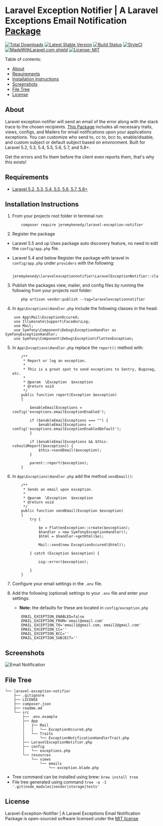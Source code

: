 # Laravel Exception Notifier | A Laravel Exceptions Email Notification [Package](https://packagist.org/packages/jeremykenedy/laravel-exception-notifier)

[![Total Downloads](https://poser.pugx.org/jeremykenedy/laravel-exception-notifier/d/total.svg)](https://packagist.org/packages/jeremykenedy/laravel-exception-notifier)
[![Latest Stable Version](https://poser.pugx.org/jeremykenedy/laravel-exception-notifier/v/stable.svg)](https://packagist.org/packages/jeremykenedy/laravel-exception-notifier)
[![Build Status](https://travis-ci.org/jeremykenedy/laravel-exception-notifier.svg?branch=master)](https://travis-ci.org/jeremykenedy/laravel-exception-notifier)
[![StyleCI](https://github.styleci.io/repos/91833181/shield?branch=master)](https://github.styleci.io/repos/91833181)
[![MadeWithLaravel.com shield](https://madewithlaravel.com/storage/repo-shields/1350-shield.svg)](https://madewithlaravel.com/p/laravel-exception-notifier/shield-link)
[![License: MIT](https://img.shields.io/badge/License-MIT-yellow.svg)](https://opensource.org/licenses/MIT)

Table of contents:
- [About](#about)
- [Requirements](#requirements)
- [Installation Instructions](#installation-instructions)
- [Screenshots](#screenshots)
- [File Tree](#file-tree)
- [License](#license)

## About
Laravel exception notifier will send an email of the error along with the stack trace to the chosen recipients. [This Package](https://packagist.org/packages/jeremykenedy/laravel-exception-notifier) includes all necessary traits, views, configs, and Mailers for email notifications upon your applications exceptions. You can customize who send to, cc to, bcc to, enable/disable, and custom subject or default subject based on environment. Built for Laravel 5.2, 5.3, 5.4, 5.5, 5.6, 5.7, and 5.8+.

Get the errors and fix them before the client even reports them, that's why this exists!

## Requirements
* [Laravel 5.2, 5.3, 5.4, 5.5, 5.6, 5.7, 5.8+](https://laravel.com/docs/installation)

## Installation Instructions
1. From your projects root folder in terminal run:

    ```
        composer require jeremykenedy/laravel-exception-notifier
    ```

2. Register the package
* Laravel 5.5 and up
Uses package auto discovery feature, no need to edit the `config/app.php` file.

* Laravel 5.4 and below
Register the package with laravel in `config/app.php` under `providers` with the following:

   ```
      jeremykenedy\laravelexceptionnotifier\LaravelExceptionNotifier::class,
   ```

3. Publish the packages view, mailer, and config files by running the following from your projects root folder:

    ```
        php artisan vendor:publish --tag=laravelexceptionnotifier
    ```

4. In `App\Exceptions\Handler.php` include the following classes in the head:

```
    use App\Mail\ExceptionOccured;
    use Illuminate\Support\Facades\Log;
    use Mail;
    use Symfony\Component\Debug\ExceptionHandler as SymfonyExceptionHandler;
    use Symfony\Component\Debug\Exception\FlattenException;
```

5. In `App\Exceptions\Handler.php` replace the `report()` method with:

    ```
        /**
         * Report or log an exception.
         *
         * This is a great spot to send exceptions to Sentry, Bugsnag, etc.
         *
         * @param  \Exception  $exception
         * @return void
         */
        public function report(Exception $exception)
        {

            $enableEmailExceptions = config('exceptions.emailExceptionEnabled');

            if ($enableEmailExceptions === "") {
                $enableEmailExceptions = config('exceptions.emailExceptionEnabledDefault');
            }

            if ($enableEmailExceptions && $this->shouldReport($exception)) {
                $this->sendEmail($exception);
            }

            parent::report($exception);
        }
    ```

6. In `App\Exceptions\Handler.php` add the method `sendEmail()`:

    ```
        /**
         * Sends an email upon exception.
         *
         * @param  \Exception  $exception
         * @return void
         */
        public function sendEmail(Exception $exception)
        {
            try {

                $e = FlattenException::create($exception);
                $handler = new SymfonyExceptionHandler();
                $html = $handler->getHtml($e);

                Mail::send(new ExceptionOccured($html));

            } catch (Exception $exception) {

                Log::error($exception);

            }
        }
    ```

7. Configure your email settings in the `.env` file.

8. Add the following (optional) settings to your `.env` file and enter your settings:

    * **Note:** the defaults for these are located in `config/exception.php`

    ```
        EMAIL_EXCEPTION_ENABLED=false
        EMAIL_EXCEPTION_FROM='email@email.com'
        EMAIL_EXCEPTION_TO='email1@gmail.com, email2@gmail.com'
        EMAIL_EXCEPTION_CC=''
        EMAIL_EXCEPTION_BCC=''
        EMAIL_EXCEPTION_SUBJECT=''
    ```

## Screenshots
![Email Notification](https://s3-us-west-2.amazonaws.com/github-project-images/laravel-exception-notifier/exception-error-email-min.jpeg)

## File Tree
```
└── laravel-exception-notifier
    ├── .gitignore
    ├── LICENSE
    ├── composer.json
    ├── readme.md
    └── src
        ├── .env.example
        ├── App
        │   ├── Mail
        │   │   └── ExceptionOccured.php
        │   └── Traits
        │       └── ExceptionNotificationHandlerTrait.php
        ├── LaravelExceptionNotifier.php
        ├── config
        │   └── exceptions.php
        └── resources
            └── views
                └── emails
                    └── exception.blade.php
```

* Tree command can be installed using brew: `brew install tree`
* File tree generated using command `tree -a -I '.git|node_modules|vendor|storage|tests'`

## License
Laravel-Exception-Notifier | A Laravel Exceptions Email Notification Package is open-sourced software licensed under the [MIT license](http://opensource.org/licenses/MIT)
